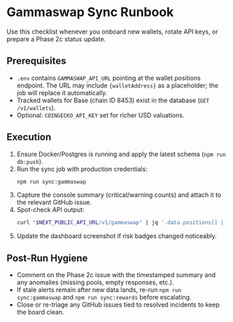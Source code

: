 # Gammaswap Sync Runbook

Use this checklist whenever you onboard new wallets, rotate API keys, or prepare a Phase 2c status update.

## Prerequisites
- `.env` contains `GAMMASWAP_API_URL` pointing at the wallet positions endpoint. The URL may include `{walletAddress}` as a placeholder; the job will replace it automatically.
- Tracked wallets for Base (chain ID 8453) exist in the database (`GET /v1/wallets`).
- Optional: `COINGECKO_API_KEY` set for richer USD valuations.

## Execution
1. Ensure Docker/Postgres is running and apply the latest schema (`npm run db:push`).
2. Run the sync job with production credentials:
   ```bash
   npm run sync:gammaswap
   ```
3. Capture the console summary (critical/warning counts) and attach it to the relevant GitHub issue.
4. Spot-check API output:
   ```bash
   curl "$NEXT_PUBLIC_API_URL/v1/gammaswap" | jq '.data.positions[] | {pool: .pool.baseSymbol + "/" + .pool.quoteSymbol, health: .healthRatio, risk: .riskLevel, signals: .riskSignals}'
   ```
5. Update the dashboard screenshot if risk badges changed noticeably.

## Post-Run Hygiene
- Comment on the Phase 2c issue with the timestamped summary and any anomalies (missing pools, empty responses, etc.).
- If stale alerts remain after new data lands, re-run `npm run sync:gammaswap` and `npm run sync:rewards` before escalating.
- Close or re-triage any GitHub issues tied to resolved incidents to keep the board clean.
